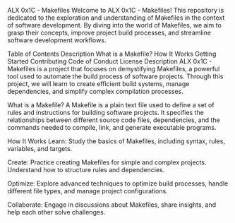 ALX 0x1C - Makefiles
Welcome to ALX 0x1C - Makefiles! This repository is dedicated to the exploration and understanding of Makefiles in the context of software development. By diving into the world of Makefiles, we aim to grasp their concepts, improve project build processes, and streamline software development workflows.

Table of Contents
Description
What is a Makefile?
How It Works
Getting Started
Contributing
Code of Conduct
License
Description
ALX 0x1C - Makefiles is a project that focuses on demystifying Makefiles, a powerful tool used to automate the build process of software projects. Through this project, we will learn to create efficient build systems, manage dependencies, and simplify complex compilation processes.

What is a Makefile?
A Makefile is a plain text file used to define a set of rules and instructions for building software projects. It specifies the relationships between different source code files, dependencies, and the commands needed to compile, link, and generate executable programs.

How It Works
Learn: Study the basics of Makefiles, including syntax, rules, variables, and targets.

Create: Practice creating Makefiles for simple and complex projects. Understand how to structure rules and dependencies.

Optimize: Explore advanced techniques to optimize build processes, handle different file types, and manage project configurations.

Collaborate: Engage in discussions about Makefiles, share insights, and help each other solve challenges.
